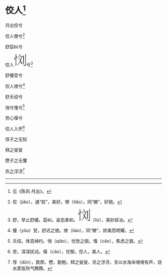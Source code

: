    

# 佼人[^1]

月出佼兮

佼人僚兮[^2]

舒窈纠兮

佼人![](/木心全集（典藏套装十六册）/images/00081.jpeg)兮[^3]

舒懮受兮

佼人燎兮[^4]

舒夭绍兮

悄兮慅兮[^5]

劳心懆兮

佼人入怀[^6]

惇子之无知

释之叟叟

懋子之无戄

烝之浮浮[^7]

* * *

[^1]: 见《陈风·月出》。
[^2]: 佼（jiǎo），通“姣”，美好。僚（liǎo），同“嫽”，好貌。
[^3]: 舒，举止舒缓。窈纠，姿态柔和。![](/木心全集（典藏套装十六册）/images/00081.jpeg)（liú），美妙妖冶。
[^4]: 懮（yǒu）受，舒迟之貌。燎（liáo），同“嫽”，娇美而明耀。
[^5]: 夭绍，体态绰约。悄（qiǎo），忧愁之貌。慅（cǎo），焦虑之貌。
[^6]: 劳，深深扰动。懆（cǎo），忧郁。佼人，美人。
[^7]: 惇（dūn），敦厚。懋，勤勉。释之叟叟、丞之浮浮，言以水淘米嗖嗖有声，烧水蒸饭热气腾腾。